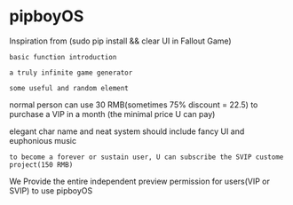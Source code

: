 # pipboyOS
Inspiration from (sudo pip install && clear UI in Fallout Game)
 
    basic function introduction

    a truly infinite game generator 

    some useful and random element 

normal person can use 30 RMB(sometimes 75% discount = 22.5) to purchase a VIP in a month (the minimal price U can pay)

elegant char name and neat system should include fancy UI and euphonious music 

    to become a forever or sustain user, U can subscribe the SVIP custome project(150 RMB)

We Provide the entire independent preview permission for users(VIP or SVIP) to use pipboyOS
    
